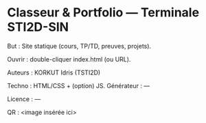 # Classeur & Portfolio — Terminale STI2D-SIN

But : Site statique (cours, TP/TD, preuves, projets).

Ouvrir : double-cliquer index.html (ou URL).

Auteurs : KORKUT Idris (TSTI2D)

Techno : HTML/CSS + (option) JS. Générateur : —

Licence : —

QR : <image insérée ici>
